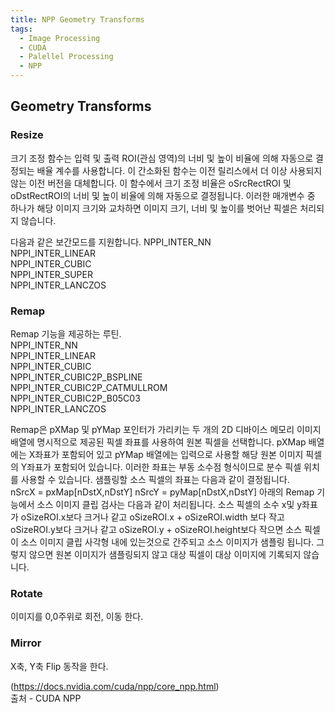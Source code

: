 ```yaml
---
title: NPP Geometry Transforms
tags:
  - Image Processing
  - CUDA
  - Palellel Processing
  - NPP
---
```


## Geometry Transforms
 
<!--more-->

### Resize
 크기 조정 함수는 입력 및 출력 ROI(관심 영역)의 너비 및 높이 비율에 의해 자동으로 결정되는 배율 계수를 사용합니다.
 이 간소화된 함수는 이전 릴리스에서 더 이상 사용되지 않는 이전 버전을 대체합니다. 이 함수에서 크기 조정 비율은 oSrcRectROI 및 oDstRectROI의 너비 및 높이 비율에 의해 자동으로 결정됩니다. 이러한 매개변수 중 하나가 해당 이미지 크기와 교차하면 이미지 크기, 너비 및 높이를 벗어난 픽셀은 처리되지 않습니다.

 다음과 같은 보간모드를 지원합니다.
 NPPI_INTER_NN  
 NPPI_INTER_LINEAR  
 NPPI_INTER_CUBIC  
 NPPI_INTER_SUPER  
 NPPI_INTER_LANCZOS  

### Remap
 Remap 기능을 제공하는 루틴.  
 NPPI_INTER_NN  
 NPPI_INTER_LINEAR  
 NPPI_INTER_CUBIC  
 NPPI_INTER_CUBIC2P_BSPLINE  
 NPPI_INTER_CUBIC2P_CATMULLROM  
 NPPI_INTER_CUBIC2P_B05C03  
 NPPI_INTER_LANCZOS  

 Remap은 pXMap 및 pYMap 포인터가 가리키는 두 개의 2D 디바이스 메모리 이미지 배열에 명시적으로 제공된 픽셀 좌표를 사용하여 원본 픽셀을 선택합니다. pXMap 배열에는 X좌표가 포함되어 있고 pYMap 배열에는 입력으로 사용할 해당 원본 이미지 픽셀의 Y좌표가 포함되어 있습니다. 이러한 좌표는 부동 소수점 형식이므로 분수 픽셀 위치를 사용할 수 있습니다. 샘플링할 소스 픽셀의 좌표는 다음과 같이 결정됩니다.  
 nSrcX = pxMap[nDstX,nDstY] nSrcY = pyMap[nDstX,nDstY]
 아래의 Remap 기능에서 소스 이미지 클립 검사는 다음과 같이 처리됩니다.
 소스 픽셀의 소수 x및 y좌표가 oSizeROI.x보다 크거나 같고 oSizeROI.x + oSizeROI.width 보다 작고 oSizeROI.y보다 크거나 같고 oSizeROI.y + oSizeROI.height보다 작으면 소스 픽셀이 소스 이미지 클립 사각형 내에 있는것으로 간주되고 소스 이미지가 샘플링 됩니다. 그렇지 않으면 원본 이미지가 샘플링되지 않고 대상 픽셀이 대상 이미지에 기록되지 않습니다.

### Rotate
 이미지를 0,0주위로 회전, 이동 한다.

### Mirror
 X축, Y축 Flip 동작을 한다.

 (https://docs.nvidia.com/cuda/npp/core_npp.html)  
출처 - CUDA NPP